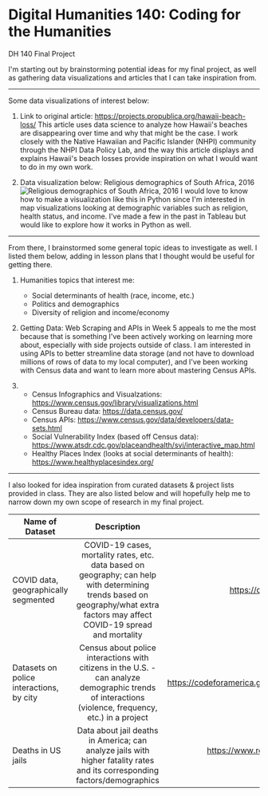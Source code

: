 # Digital Humanities 140: Coding for the Humanities
DH 140 Final Project

I'm starting out by brainstorming potential ideas for my final project, as well as gathering data visualizations and articles that I can take inspiration from. 

-----

Some data visualizations of interest below:

1. Link to original article: https://projects.propublica.org/hawaii-beach-loss/ 
   This article uses data science to analyze how Hawaii's beaches are disappearing over time and why that might be the case. I work closely with the Native Hawaiian and Pacific Islander (NHPI) community through the NHPI Data Policy Lab, and the way this article displays and explains Hawaii's beach losses provide inspiration on what I would want to do in my own work. 
   
2. Data visualization below: Religious demographics of South Africa, 2016
![Religious demographics of South Africa, 2016](https://preview.redd.it/untu1i5j1lba1.png?width=1618&format=png&auto=webp&v=enabled&s=198bd92240071d7ffeb893e3cb51afc2cb13c447)
I would love to know how to make a visualization like this in Python since I'm interested in map visualizations looking at demographic variables such as religion, health status, and income. I've made a few in the past in Tableau but would like to explore how it works in Python as well. 

-----

From there, I brainstormed some general topic ideas to investigate as well. I listed them below, adding in lesson plans that I thought would be useful for getting there. 

1. Humanities topics that interest me: 
    * Social determinants of health (race, income, etc.)
    * Politics and demographics
    * Diversity of religion and income/economy
 
2. Getting Data: Web Scraping and APIs in Week 5 appeals to me the most because that is something I've been actively working on learning more about, especially with side projects outside of class. I am interested in using APIs to better streamline data storage (and not have to download millions of rows of data to my local computer), and I've been working with Census data and want to learn more about mastering Census APIs.

3. * Census Infographics and Visualzations: https://www.census.gov/library/visualizations.html
   * Census Bureau data: https://data.census.gov/
   * Census APIs: https://www.census.gov/data/developers/data-sets.html
   * Social Vulnerability Index (based off Census data): https://www.atsdr.cdc.gov/placeandhealth/svi/interactive_map.html
   * Healthy Places Index (looks at social determinants of health): https://www.healthyplacesindex.org/
   
-----
   
I also looked for idea inspiration from curated datasets & project lists provided in class. They are also listed below and will hopefully help me to narrow down my own scope of research in my final project. 


| Name of Dataset                            | Description           | Link  |
| ---------------                            |:-------------:        | -----:|
| COVID data, geographically segmented       | COVID-19 cases, mortality rates, etc. data based on geography; can help with determining trends based on geography/what extra factors may affect COVID-19 spread and mortality      | https://delphi.cmu.edu/covidcast/export/                |
| Datasets on police interactions, by city   | Census about police interactions with citizens in the U.S. - can analyze demographic trends of interactions (violence, frequency, etc.) in a project                         |  https://codeforamerica.github.io/PoliceOpenDataCensus/ |
| Deaths in US jails                         | Data about jail deaths in America; can analyze jails with higher fatality rates and its corresponding factors/demographics                                                   | https://www.reuters.com/investigates/special-report/usa-jails-graphic/ |